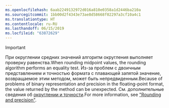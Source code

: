 ```yaml
---
ms.openlocfilehash: 6aab2249132972d016a810e0358a1d2446ba210a
ms.sourcegitcommit: 1bb00d2f4343e73ae8d58668f02297a3cf10a4c1
ms.translationtype: HT
ms.contentlocale: ru-RU
ms.lasthandoff: 06/15/2019
ms.locfileid: "63872629"
---
```


> [!IMPORTANT]
>  <span data-ttu-id="14d20-101">При округлении средних значений алгоритм округления выполняет проверку равенства.</span><span class="sxs-lookup"><span data-stu-id="14d20-101">When rounding midpoint values, the rounding algorithm performs an equality test.</span></span> <span data-ttu-id="14d20-102">Из-за проблем с двоичным представлением и точностью формата с плавающей запятой значение, возвращаемое этим методом, может быть непредвиденным.</span><span class="sxs-lookup"><span data-stu-id="14d20-102">Because of problems of binary representation and precision in the floating-point format, the value returned by the method can be unexpected.</span></span> <span data-ttu-id="14d20-103">См. дополнительные сведения об [округлении и точности](xref:System.Math.Round%2A#rounding-and-precision).</span><span class="sxs-lookup"><span data-stu-id="14d20-103">For more information, see ["Rounding and precision"](xref:System.Math.Round%2A#rounding-and-precision).</span></span>

